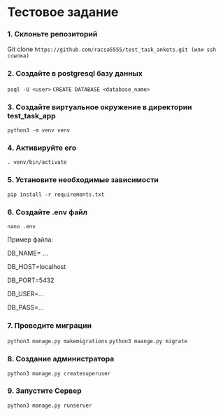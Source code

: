 # Тестовое задание


### 1. Склоньте репозиторий
Git clone `https://github.com/racsa5555/test_task_ankets.git (или ssh ссылка)`
### 2. Создайте в postgresql базу данных
`psql -U <user>`
`CREATE DATABASE <database_name>`
### 3. Создайте виртуальное окружение в директории test_task_app
`python3 -m venv venv`
### 4. Активируйте его 
`. venv/bin/activate`
### 5. Установите необходимые зависимости 
`pip install -r requirements.txt`
### 6. Создайте .env файл
`nano .env`


Пример файла:


DB_NAME= ...


DB_HOST=localhost


DB_PORT=5432


DB_USER=...


DB_PASS=...


### 7. Проведите миграции
`python3 manage.py makemigrations`
`python3 maange.py migrate`

### 8. Создание администратора
`python3 manage.py createsuperuser`

### 9. Запустите Сервер
`python3 manage.py runserver`